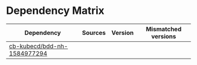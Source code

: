 # Dependency Matrix

Dependency | Sources | Version | Mismatched versions
---------- | ------- | ------- | -------------------
[cb-kubecd/bdd-nh-1584977294](https://github.com/cb-kubecd/bdd-nh-1584977294.git) |  | []() | 
